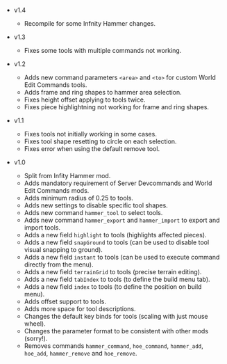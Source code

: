 - v1.4
  - Recompile for some Infnity Hammer changes.

- v1.3
  - Fixes some tools with multiple commands not working.

- v1.2
  - Adds new command parameters `<area>` and `<to>` for custom World Edit Commands tools.
  - Adds frame and ring shapes to hammer area selection.
  - Fixes height offset applying to tools twice.
  - Fixes piece highlightning not working for frame and ring shapes.

- v1.1
  - Fixes tools not initially working in some cases.
  - Fixes tool shape resetting to circle on each selection.
  - Fixes error when using the default remove tool.

- v1.0
  - Split from Infity Hammer mod.
  - Adds mandatory requirement of Server Devcommands and World Edit Commands mods.
  - Adds minimum radius of 0.25 to tools.
  - Adds new settings to disable specific tool shapes.
  - Adds new command `hammer_tool` to select tools.
  - Adds new command `hammer_export` and `hammer_import` to export and import tools.
  - Adds a new field `highlight` to tools (highlights affected pieces).
  - Adds a new field `snapGround` to tools (can be used to disable tool visual snapping to ground).
  - Adds a new field `instant` to tools (can be used to execute command directly from the menu).
  - Adds a new field `terrainGrid` to tools (precise terrain editing).
  - Adds a new field `tabIndex` to tools (to define the build menu tab).
  - Adds a new field `index` to tools (to define the position on build menu).
  - Adds offset support to tools.
  - Adds more space for tool descriptions.
  - Changes the default key binds for tools (scaling with just mouse wheel).
  - Changes the parameter format to be consistent with other mods (sorry!).
  - Removes commands `hammer_command`, `hoe_command`, `hammer_add`, `hoe_add`, `hammer_remove` and `hoe_remove`.
